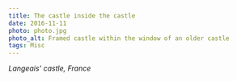 ```yaml
---
title: The castle inside the castle
date: 2016-11-11
photo: photo.jpg
photo_alt: Framed castle within the window of an older castle
tags: Misc
---
```


_Langeais' castle, France_
